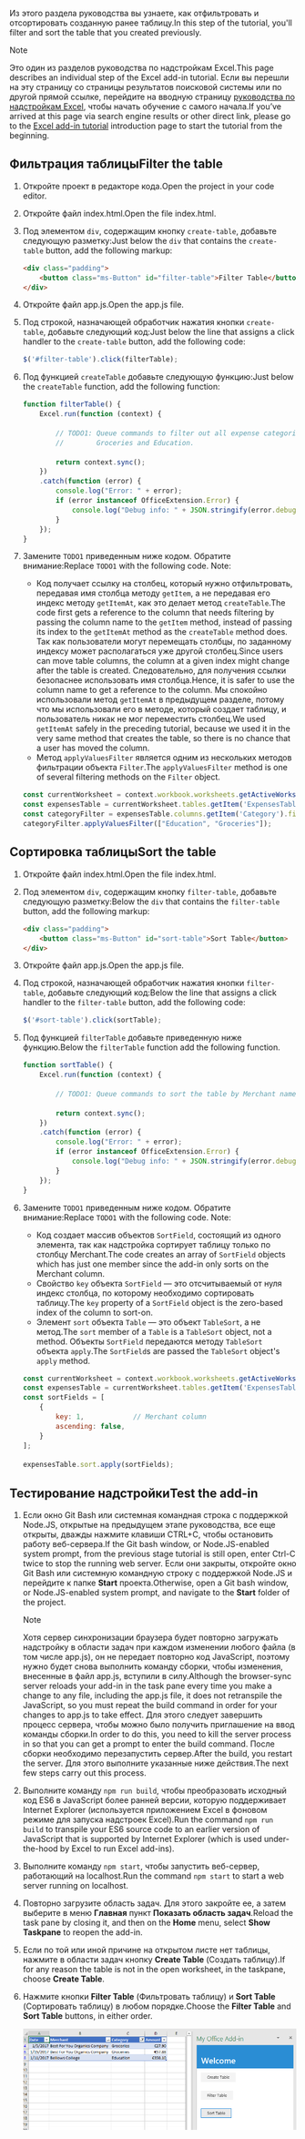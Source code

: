 <span data-ttu-id="72a6d-101">Из этого раздела руководства вы узнаете, как отфильтровать и отсортировать созданную ранее таблицу.</span><span class="sxs-lookup"><span data-stu-id="72a6d-101">In this step of the tutorial, you'll filter and sort the table that you created previously.</span></span>

> [!NOTE]
> <span data-ttu-id="72a6d-102">Это один из разделов руководства по надстройкам Excel.</span><span class="sxs-lookup"><span data-stu-id="72a6d-102">This page describes an individual step of the Excel add-in tutorial.</span></span> <span data-ttu-id="72a6d-103">Если вы перешли на эту страницу со страницы результатов поисковой системы или по другой прямой ссылке, перейдите на вводную страницу [руководства по надстройкам Excel](../tutorials/excel-tutorial.yml), чтобы начать обучение с самого начала.</span><span class="sxs-lookup"><span data-stu-id="72a6d-103">If you’ve arrived at this page via search engine results or other direct link, please go to the [Excel add-in tutorial](../tutorials/excel-tutorial.yml) introduction page to start the tutorial from the beginning.</span></span>

## <a name="filter-the-table"></a><span data-ttu-id="72a6d-104">Фильтрация таблицы</span><span class="sxs-lookup"><span data-stu-id="72a6d-104">Filter the table</span></span>

1. <span data-ttu-id="72a6d-105">Откройте проект в редакторе кода.</span><span class="sxs-lookup"><span data-stu-id="72a6d-105">Open the project in your code editor.</span></span> 
2. <span data-ttu-id="72a6d-106">Откройте файл index.html.</span><span class="sxs-lookup"><span data-stu-id="72a6d-106">Open the file index.html.</span></span>
3. <span data-ttu-id="72a6d-107">Под элементом `div`, содержащим кнопку `create-table`, добавьте следующую разметку:</span><span class="sxs-lookup"><span data-stu-id="72a6d-107">Just below the `div` that contains the `create-table` button, add the following markup:</span></span>

    ```html
    <div class="padding">            
        <button class="ms-Button" id="filter-table">Filter Table</button>            
    </div>
    ```

4. <span data-ttu-id="72a6d-108">Откройте файл app.js.</span><span class="sxs-lookup"><span data-stu-id="72a6d-108">Open the app.js file.</span></span>

5. <span data-ttu-id="72a6d-109">Под строкой, назначающей обработчик нажатия кнопки `create-table`, добавьте следующий код:</span><span class="sxs-lookup"><span data-stu-id="72a6d-109">Just below the line that assigns a click handler to the `create-table` button, add the following code:</span></span>

    ```js
    $('#filter-table').click(filterTable);
    ```

6. <span data-ttu-id="72a6d-110">Под функцией `createTable` добавьте следующую функцию:</span><span class="sxs-lookup"><span data-stu-id="72a6d-110">Just below the `createTable` function, add the following function:</span></span>

    ```js
    function filterTable() {
        Excel.run(function (context) {
            
            // TODO1: Queue commands to filter out all expense categories except 
            //        Groceries and Education.

            return context.sync();
        })
        .catch(function (error) {
            console.log("Error: " + error);
            if (error instanceof OfficeExtension.Error) {
                console.log("Debug info: " + JSON.stringify(error.debugInfo));
            }
        });
    }
    ``` 

7. <span data-ttu-id="72a6d-p102">Замените `TODO1` приведенным ниже кодом. Обратите внимание:</span><span class="sxs-lookup"><span data-stu-id="72a6d-p102">Replace `TODO1` with the following code. Note:</span></span>
   - <span data-ttu-id="72a6d-113">Код получает ссылку на столбец, который нужно отфильтровать, передавая имя столбца методу `getItem`, а не передавая его индекс методу `getItemAt`, как это делает метод `createTable`.</span><span class="sxs-lookup"><span data-stu-id="72a6d-113">The code first gets a reference to the column that needs filtering by passing the column name to the `getItem` method, instead of passing its index to the `getItemAt` method as the `createTable` method does.</span></span> <span data-ttu-id="72a6d-114">Так как пользователи могут перемещать столбцы, по заданному индексу может располагаться уже другой столбец.</span><span class="sxs-lookup"><span data-stu-id="72a6d-114">Since users can move table columns, the column at a given index might change after the table is created.</span></span> <span data-ttu-id="72a6d-115">Следовательно, для получения ссылки безопаснее использовать имя столбца.</span><span class="sxs-lookup"><span data-stu-id="72a6d-115">Hence, it is safer to use the column name to get a reference to the column.</span></span> <span data-ttu-id="72a6d-116">Мы спокойно использовали метод `getItemAt` в предыдущем разделе, потому что мы использовали его в методе, который создает таблицу, и пользователь никак не мог переместить столбец.</span><span class="sxs-lookup"><span data-stu-id="72a6d-116">We used `getItemAt` safely in the preceding tutorial, because we used it in the very same method that creates the table, so there is no chance that a user has moved the column.</span></span>
   - <span data-ttu-id="72a6d-117">Метод `applyValuesFilter` является одним из нескольких методов фильтрации объекта `Filter`.</span><span class="sxs-lookup"><span data-stu-id="72a6d-117">The `applyValuesFilter` method is one of several filtering methods on the `Filter` object.</span></span>

    ```js
    const currentWorksheet = context.workbook.worksheets.getActiveWorksheet();
    const expensesTable = currentWorksheet.tables.getItem('ExpensesTable');
    const categoryFilter = expensesTable.columns.getItem('Category').filter;
    categoryFilter.applyValuesFilter(["Education", "Groceries"]);
    ``` 

## <a name="sort-the-table"></a><span data-ttu-id="72a6d-118">Сортировка таблицы</span><span class="sxs-lookup"><span data-stu-id="72a6d-118">Sort the table</span></span>

1. <span data-ttu-id="72a6d-119">Откройте файл index.html.</span><span class="sxs-lookup"><span data-stu-id="72a6d-119">Open the file index.html.</span></span>
2. <span data-ttu-id="72a6d-120">Под элементом `div`, содержащим кнопку `filter-table`, добавьте следующую разметку:</span><span class="sxs-lookup"><span data-stu-id="72a6d-120">Below the `div` that contains the `filter-table` button, add the following markup:</span></span>

    ```html
    <div class="padding">            
        <button class="ms-Button" id="sort-table">Sort Table</button>            
    </div>
    ```

3. <span data-ttu-id="72a6d-121">Откройте файл app.js.</span><span class="sxs-lookup"><span data-stu-id="72a6d-121">Open the app.js file.</span></span>

4. <span data-ttu-id="72a6d-122">Под строкой, назначающей обработчик нажатия кнопки `filter-table`, добавьте следующий код:</span><span class="sxs-lookup"><span data-stu-id="72a6d-122">Below the line that assigns a click handler to the `filter-table` button, add the following code:</span></span>

    ```js
    $('#sort-table').click(sortTable);
    ```

5. <span data-ttu-id="72a6d-123">Под функцией `filterTable` добавьте приведенную ниже функцию.</span><span class="sxs-lookup"><span data-stu-id="72a6d-123">Below the `filterTable` function add the following function.</span></span>

    ```js
    function sortTable() {
        Excel.run(function (context) {
            
            // TODO1: Queue commands to sort the table by Merchant name.

            return context.sync();
        })
        .catch(function (error) {
            console.log("Error: " + error);
            if (error instanceof OfficeExtension.Error) {
                console.log("Debug info: " + JSON.stringify(error.debugInfo));
            }
        });
    }
    ``` 

7. <span data-ttu-id="72a6d-p104">Замените `TODO1` приведенным ниже кодом. Обратите внимание:</span><span class="sxs-lookup"><span data-stu-id="72a6d-p104">Replace `TODO1` with the following code. Note:</span></span>
   - <span data-ttu-id="72a6d-126">Код создает массив объектов `SortField`, состоящий из одного элемента, так как надстройка сортирует таблицу только по столбцу Merchant.</span><span class="sxs-lookup"><span data-stu-id="72a6d-126">The code creates an array of `SortField` objects which has just one member since the add-in only sorts on the Merchant column.</span></span>
   - <span data-ttu-id="72a6d-127">Свойство `key` объекта `SortField` — это отсчитываемый от нуля индекс столбца, по которому необходимо сортировать таблицу.</span><span class="sxs-lookup"><span data-stu-id="72a6d-127">The `key` property of a `SortField` object is the zero-based index of the column to sort-on.</span></span>
   - <span data-ttu-id="72a6d-128">Элемент `sort` объекта `Table` — это объект `TableSort`, а не метод.</span><span class="sxs-lookup"><span data-stu-id="72a6d-128">The `sort` member of a `Table` is a `TableSort` object, not a method.</span></span> <span data-ttu-id="72a6d-129">Объекты `SortField` передаются методу `TableSort` объекта `apply`.</span><span class="sxs-lookup"><span data-stu-id="72a6d-129">The `SortField`s are passed the `TableSort` object's `apply` method.</span></span>

    ```js
    const currentWorksheet = context.workbook.worksheets.getActiveWorksheet();
    const expensesTable = currentWorksheet.tables.getItem('ExpensesTable');
    const sortFields = [
        { 
            key: 1,            // Merchant column
            ascending: false,
        }
    ];

    expensesTable.sort.apply(sortFields);
    ``` 

## <a name="test-the-add-in"></a><span data-ttu-id="72a6d-130">Тестирование надстройки</span><span class="sxs-lookup"><span data-stu-id="72a6d-130">Test the add-in</span></span>

1. <span data-ttu-id="72a6d-131">Если окно Git Bash или системная командная строка с поддержкой Node.JS, открытые на предыдущем этапе руководства, все еще открыты, дважды нажмите клавиши CTRL+C, чтобы остановить работу веб-сервера.</span><span class="sxs-lookup"><span data-stu-id="72a6d-131">If the Git bash window, or Node.JS-enabled system prompt, from the previous stage tutorial is still open, enter Ctrl-C twice to stop the running web server.</span></span> <span data-ttu-id="72a6d-132">Если они закрыты, откройте окно Git Bash или системную командную строку с поддержкой Node.JS и перейдите к папке **Start** проекта.</span><span class="sxs-lookup"><span data-stu-id="72a6d-132">Otherwise, open a Git bash window, or Node.JS-enabled system prompt, and navigate to the **Start** folder of the project.</span></span>

     > [!NOTE]
     > <span data-ttu-id="72a6d-133">Хотя сервер синхронизации браузера будет повторно загружать надстройку в области задач при каждом изменении любого файла (в том числе app.js), он не передает повторно код JavaScript, поэтому нужно будет снова выполнить команду сборки, чтобы изменения, внесенные в файл app.js, вступили в силу.</span><span class="sxs-lookup"><span data-stu-id="72a6d-133">Although the browser-sync server reloads your add-in in the task pane every time you make a change to any file, including the app.js file, it does not retranspile the JavaScript, so you must repeat the build command in order for your changes to app.js to take effect.</span></span> <span data-ttu-id="72a6d-134">Для этого следует завершить процесс сервера, чтобы можно было получить приглашение на ввод команды сборки.</span><span class="sxs-lookup"><span data-stu-id="72a6d-134">In order to do this, you need to kill the server process in so that you can get a prompt to enter the build command.</span></span> <span data-ttu-id="72a6d-135">После сборки необходимо перезапустить сервер.</span><span class="sxs-lookup"><span data-stu-id="72a6d-135">After the build, you restart the server.</span></span> <span data-ttu-id="72a6d-136">Для этого выполните указанные ниже действия.</span><span class="sxs-lookup"><span data-stu-id="72a6d-136">The next few steps carry out this process.</span></span>

1. <span data-ttu-id="72a6d-137">Выполните команду `npm run build`, чтобы преобразовать исходный код ES6 в JavaScript более ранней версии, которую поддерживает Internet Explorer (используется приложением Excel в фоновом режиме для запуска надстроек Excel).</span><span class="sxs-lookup"><span data-stu-id="72a6d-137">Run the command `npm run build` to transpile your ES6 source code to an earlier version of JavaScript that is supported by Internet Explorer (which is used under-the-hood by Excel to run Excel add-ins).</span></span>
2. <span data-ttu-id="72a6d-138">Выполните команду `npm start`, чтобы запустить веб-сервер, работающий на localhost.</span><span class="sxs-lookup"><span data-stu-id="72a6d-138">Run the command `npm start` to start a web server running on localhost.</span></span>
4. <span data-ttu-id="72a6d-139">Повторно загрузите область задач. Для этого закройте ее, а затем выберите в меню **Главная** пункт **Показать область задач**.</span><span class="sxs-lookup"><span data-stu-id="72a6d-139">Reload the task pane by closing it, and then on the **Home** menu, select **Show Taskpane** to reopen the add-in.</span></span>
5. <span data-ttu-id="72a6d-140">Если по той или иной причине на открытом листе нет таблицы, нажмите в области задач кнопку **Create Table** (Создать таблицу).</span><span class="sxs-lookup"><span data-stu-id="72a6d-140">If for any reason the table is not in the open worksheet, in the taskpane, choose **Create Table**.</span></span> 
6. <span data-ttu-id="72a6d-141">Нажмите кнопки **Filter Table** (Фильтровать таблицу) и **Sort Table** (Сортировать таблицу) в любом порядке.</span><span class="sxs-lookup"><span data-stu-id="72a6d-141">Choose the **Filter Table** and **Sort Table** buttons, in either order.</span></span>

    ![Учебник Excel | Фильтрация и сортировка таблицы](../images/excel-tutorial-filter-and-sort-table.png)
